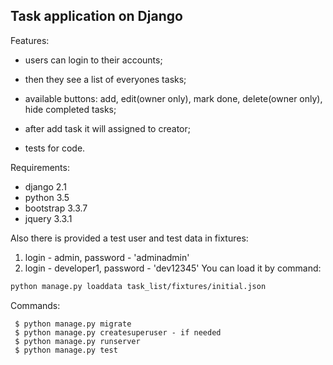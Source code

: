 ## Task application on Django

Features:
- users can login to their accounts;
- then they see a list of everyones tasks;
- available buttons: add, edit(owner only), mark done, delete(owner only), hide completed tasks;
- after add task it will assigned to creator;

- tests for code.

Requirements:
- django 2.1
- python 3.5
- bootstrap 3.3.7
- jquery 3.3.1

Also there is provided a test user and test data in fixtures:
1. login - admin, password - 'adminadmin'
2. login - developer1, password - 'dev12345'
You can load it by command:
```bash
python manage.py loaddata task_list/fixtures/initial.json
```

Commands:
```
 $ python manage.py migrate
 $ python manage.py createsuperuser - if needed
 $ python manage.py runserver
 $ python manage.py test
```
